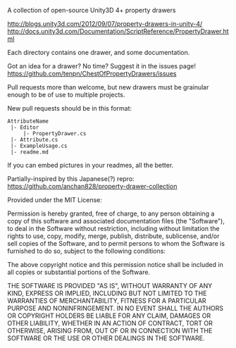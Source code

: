 A collection of open-source Unity3D 4+ property drawers

http://blogs.unity3d.com/2012/09/07/property-drawers-in-unity-4/
http://docs.unity3d.com/Documentation/ScriptReference/PropertyDrawer.html

Each directory contains one drawer, and some documentation.

Got an idea for a drawer? No time? Suggest it in the issues page!
https://github.com/tenpn/ChestOfPropertyDrawers/issues

Pull requests more than welcome, but new drawers must be grainular enough to be of use to multiple projects.

New pull requests should be in this format:

```
AttributeName
 |- Editor
     |- PropertyDrawer.cs
 |- Attribute.cs
 |- ExampleUsage.cs
 |- readme.md
```

If you can embed pictures in your readmes, all the better.

Partially-inspired by this Japanese(?) repro:
https://github.com/anchan828/property-drawer-collection

Provided under the MIT License:

Permission is hereby granted, free of charge, to any person obtaining a copy
of this software and associated documentation files (the "Software"), to deal
in the Software without restriction, including without limitation the rights
to use, copy, modify, merge, publish, distribute, sublicense, and/or sell
copies of the Software, and to permit persons to whom the Software is
furnished to do so, subject to the following conditions:

The above copyright notice and this permission notice shall be included in
all copies or substantial portions of the Software.

THE SOFTWARE IS PROVIDED "AS IS", WITHOUT WARRANTY OF ANY KIND, EXPRESS OR
IMPLIED, INCLUDING BUT NOT LIMITED TO THE WARRANTIES OF MERCHANTABILITY,
FITNESS FOR A PARTICULAR PURPOSE AND NONINFRINGEMENT. IN NO EVENT SHALL THE
AUTHORS OR COPYRIGHT HOLDERS BE LIABLE FOR ANY CLAIM, DAMAGES OR OTHER
LIABILITY, WHETHER IN AN ACTION OF CONTRACT, TORT OR OTHERWISE, ARISING FROM,
OUT OF OR IN CONNECTION WITH THE SOFTWARE OR THE USE OR OTHER DEALINGS IN
THE SOFTWARE.
